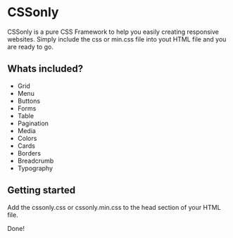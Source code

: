 # CSSonly
CSSonly is a pure CSS Framework to help you easily creating responsive websites. Simply include the css or min.css file into yout HTML file and you are ready to go.

## Whats included?
- Grid
- Menu
- Buttons
- Forms
- Table
- Pagination
- Media
- Colors
- Cards
- Borders
- Breadcrumb
- Typography

## Getting started
Add the cssonly.css or cssonly.min.css to the head section of your HTML file.

Done!
